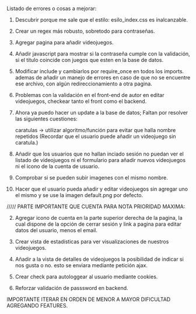 Listado de errores o cosas a mejorar:

1. Descubrir porque me sale que el estilo: esilo_index.css es inalcanzable.

2. Crear un regex más robusto, sobretodo para contraseñas.

3. Agregar pagina para añadir videojuegos.

4. Añadir javascript para mostrar si la contraseña cumple con la validación, si el titulo coincide con juegos que esten en la base de datos.

7. Modificar include y cambiarlos por require_once en todos los imports. ademas de añadir un manejo de errores en caso de que no se encuentre ese archivo, con algún redireccionamiento a otra pagina.

8. Problemas con la validación en el front-end de autor en editar videojuegos, checkear tanto el front como el backend.

9. Ahora ya puedo hacer un update a la base de datos; Faltan por resolver las siguientes cuestiones:

    caratulas -> utilizar algoritmo/función para evitar que halla nombre repetidos
    (Recordar que el usuario puede añadir un videojuego sin caratula.)


10. Añadir que los usuarios que no hallan inciado sesión no puedan ver el listado de videojuegos ni el formulario para añadir nuevos videojuegos ni el icono de la cuenta de usuario. 


11. Comprobar si se pueden subir imagenes con el mismo nombre.

12. Hacer que el usuario pueda añadir y editar videojuegos sin agregar uno el mismo y se use la imagen default.png por defecto.





///// PARTE IMPORTANTE QUE CUENTA PARA NOTA PRIORIDAD MAXIMA:


2. Agregar icono de cuenta en la parte superior derecha de la pagina,
la cual dispone de la opción de cerrar sesión y link a pagina para editar datos del usuario, menos el email.

3. Crear vista de estadísticas para ver visualizaciones de nuestros videojuegos.

4. Añadir a la vista de detalles de videojuegos la posibilidad de indicar
si nos gusta o no. esto se enviara mediante petición ajax.

5. Crear check para autologgear al usuario mediante cookies.

6. Reforzar validación de passsword en backend.

IMPORTANTE ITERAR EN ORDEN DE MENOR A MAYOR DIFICULTAD AGREGANDO FEATURES.
